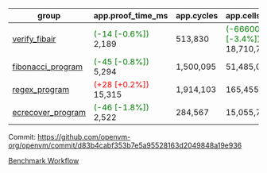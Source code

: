 | group | app.proof_time_ms | app.cycles | app.cells_used | leaf.proof_time_ms | leaf.cycles | leaf.cells_used |
| -- | -- | -- | -- | -- | -- | -- |
| [verify_fibair](https://github.com/openvm-org/openvm/blob/benchmark-results/benchmarks-pr/1305/verify_fibair-d83b4cabf353b7e5a95528163d2049848a19e936.md) |<span style='color: green'>(-14 [-0.6%])</span> 2,189 |  513,830 | <span style='color: green'>(-666000 [-3.4%])</span> 18,710,791 |- | - | - |
| [fibonacci_program](https://github.com/openvm-org/openvm/blob/benchmark-results/benchmarks-pr/1305/fibonacci-d83b4cabf353b7e5a95528163d2049848a19e936.md) |<span style='color: green'>(-45 [-0.8%])</span> 5,294 |  1,500,095 |  51,485,080 |- | - | - |
| [regex_program](https://github.com/openvm-org/openvm/blob/benchmark-results/benchmarks-pr/1305/regex-d83b4cabf353b7e5a95528163d2049848a19e936.md) |<span style='color: red'>(+28 [+0.2%])</span> 15,315 |  1,914,103 |  165,455,373 |- | - | - |
| [ecrecover_program](https://github.com/openvm-org/openvm/blob/benchmark-results/benchmarks-pr/1305/ecrecover-d83b4cabf353b7e5a95528163d2049848a19e936.md) |<span style='color: green'>(-46 [-1.8%])</span> 2,522 |  284,567 |  15,055,723 |- | - | - |


Commit: https://github.com/openvm-org/openvm/commit/d83b4cabf353b7e5a95528163d2049848a19e936

[Benchmark Workflow](https://github.com/openvm-org/openvm/actions/runs/12980410285)

